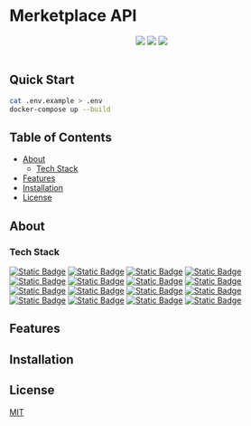 # Merketplace API

<div align="center">
  <a href="https://choosealicense.com/licenses/mit/"><img src="https://img.shields.io/badge/MIT-3DA638?style=for-the-badge&label=license&link=https%3A%2F%2Fchoosealicense.com%2Flicenses%2Fmit%2F"></a>
  <img src="https://img.shields.io/badge/educational-ED7D31?style=for-the-badge&label=project&link=https%3A%2F%2Fchoosealicense.com%2Flicenses%2Fmit%2F">
  <img src="https://img.shields.io/badge/version-0.1.0-9cf?style=for-the-badge&label=version">
</div>

<br>

## Quick Start

```bash
cat .env.example > .env
docker-compose up --build
```

## Table of Contents

- [About](#about)
  - [Tech Stack](#tech-stack)
- [Features](#features)
- [Installation](#installation)
- [License](#license)

## About

### Tech Stack

[![Static Badge](https://img.shields.io/badge/bun-F9F1E1?style=for-the-badge&logo=bun&logoColor=%23000000&label=^1.2.17&labelColor=F9F1E1&link=https%3A%2F%2Fwww.typescriptlang.org%2F)](https://bun.sh/) 
[![Static Badge](https://img.shields.io/badge/typescript-3178C6?style=for-the-badge&logo=typescript&logoColor=FFFFFF&label=^5&labelColor=3178C6&link=https%3A%2F%2Fwww.typescriptlang.org%2F)](https://www.typescriptlang.org/) 
[![Static Badge](https://img.shields.io/badge/NestJS-%23E0234E?style=for-the-badge&logo=NestJS&logoColor=fff&label=%5E11&labelColor=%23E0234E&link=https%3A%2F%2Fnestjs.com%2F)](https://nestjs.com/) 
[![Static Badge](https://img.shields.io/badge/fastify-000?style=for-the-badge&logo=Fastify&link=https%3A%2F%2Ffastify.dev%2F)](https://fastify.dev/) 
[![Static Badge](https://img.shields.io/badge/postgresql-%234169E1?style=for-the-badge&logo=PostgreSQL&logoColor=fff&link=https%3A%2F%2Fwww.postgresql.org%2F)](https://www.postgresql.org/) 
[![Static Badge](https://img.shields.io/badge/typeorm-%23FE0803?style=for-the-badge&logo=TypeORM&link=https%3A%2F%2Ftypeorm.io%2F)](https://typeorm.io/) 
[![Static Badge](https://img.shields.io/badge/docker-%232496ED?style=for-the-badge&logo=Docker&logoColor=fff&link=https%3A%2F%2Fwww.docker.com%2F)](https://www.docker.com/) 
[![Static Badge](https://img.shields.io/badge/rabbitmq-%23FF6600?style=for-the-badge&logo=RabbitMQ&logoColor=FFF&link=https%3A%2F%2Fwww.rabbitmq.com%2F)](https://www.rabbitmq.com/) 
[![Static Badge](https://img.shields.io/badge/redis-%23FF4438?style=for-the-badge&logo=Redis&logoColor=FFF&link=https%3A%2F%2Fredis.io%2F)](https://redis.io/) 
[![Static Badge](https://img.shields.io/badge/socket.io-%23010101?style=for-the-badge&logo=Socket.io&logoColor=FFF&link=https%3A%2F%2Fsocket.io%2F)](https://socket.io/) 
[![Static Badge](https://img.shields.io/badge/swagger-%2385EA2D?style=for-the-badge&logo=Swagger&logoColor=000&link=https%3A%2F%2Fswagger.io%2F)](https://swagger.io/) 
[![Static Badge](https://img.shields.io/badge/biome-%2360A5FA?style=for-the-badge&logo=Biome&logoColor=fff&label=%5E2&labelColor=%2360A5FA&link=https%3A%2F%2Fbiomejs.dev%2F)](https://biomejs.dev/) 
[![Static Badge](https://img.shields.io/badge/pino-%23687634?style=for-the-badge&logo=pino&logoColor=fff&link=https%3A%2F%2Fgithub.com%2Fpinojs%2Fpino)](https://github.com/pinojs/pino) 
[![Static Badge](https://img.shields.io/badge/joi-000?style=for-the-badge&link=https%3A%2F%2Fjoi.dev%2F)](https://joi.dev/) 
[![Static Badge](https://img.shields.io/badge/json%20web%20tokens-%23000000?style=for-the-badge&logo=JSON%20Web%20Tokens&link=https%3A%2F%2Fjwt.io%2F)](https://jwt.io/) 
[![Static Badge](https://img.shields.io/badge/passport-%2334E27A?style=for-the-badge&logo=Passport&logoColor=FFF&link=https%3A%2F%2Fwww.passportjs.org%2F)](https://www.passportjs.org/) 

## Features

## Installation

## License

[MIT](https://choosealicense.com/licenses/mit/)

